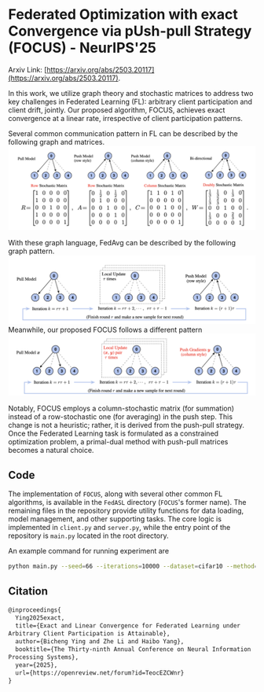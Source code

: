 # Federated Optimization with exact Convergence via pUsh-pull Strategy (FOCUS) - NeurIPS'25
Arxiv Link: [https://arxiv.org/abs/2503.20117](https://arxiv.org/abs/2503.20117). 

In this work, we utilize graph theory and stochastic matrices to address two key challenges in Federated Learning (FL): arbitrary client participation and client drift, jointly. Our proposed algorithm, FOCUS, achieves exact convergence at a linear rate, irrespective of client participation patterns.

Several common communication pattern in FL can be described by the following graph and matrices.
![GraphAndMatrix](figures/GraphAndMatrix.png)

With these graph language, FedAvg can be described by the following graph pattern.
![FedAvgInGraph](figures/FedAvgInGraph.png)
Meanwhile, our proposed FOCUS follows a different pattern
![FocusInGraph](figures/FocusInGraph.png)

Notably, FOCUS employs a column-stochastic matrix (for summation) instead of a row-stochastic one (for averaging) in the push step. This change is not a heuristic; rather, it is derived from the push-pull strategy. Once the Federated Learning task is formulated as a constrained optimization problem, a primal-dual method with push-pull matrices becomes a natural choice.


## Code
The implementation of `FOCUS`, along with several other common FL algorithms, is available in the `FedASL` directory (`FOCUS`'s former name). The remaining files in the repository provide utility functions for data loading, model management, and other supporting tasks. The core logic is implemented in `client.py` and `server.py`, while the entry point of the repository is `main.py` located in the root directory.


An example command for running experiment are
```bash
python main.py --seed=66 --iterations=10000 --dataset=cifar10 --method=fedasl --lr=2e-3 --dirichlet-alpha=0.05 --num-clients=32 --participation=bern;
```
## Citation

```
@inproceedings{
  Ying2025exact,
  title={Exact and Linear Convergence for Federated Learning under Arbitrary Client Participation is Attainable},
  author={Bicheng Ying and Zhe Li and Haibo Yang},
  booktitle={The Thirty-ninth Annual Conference on Neural Information Processing Systems},
  year={2025},
  url={https://openreview.net/forum?id=TeocEZCWnr}
}
```
